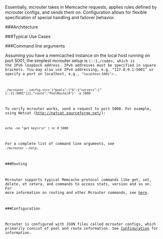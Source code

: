 Essentially, mcrouter takes in Memcache requests, applies rules defined by mcrouter configs, and sends them on. Configuration allows for flexible specification of special handling and failover behavior.

###Architecture 


###Typical Use Cases


###Command line arguments

Assuming you have a memcached instance on the local host running on port 5001, the simplest mcrouter setup is <code>(::1,/code>, which is the IPv6 loopback address. IPv6 addresses must be specified in square brackets. You may also use IPv4 addressing, e.g, "127.0.0.1:5001" or specify a port on localhost, e.g., <code>"localhost:5001"):</code>.

```Shell
./mcrouter --config-str='{"pools":{"A":{"servers":["[::1]:5001"]}},"route":"PoolRoute|A"}' -p 5000
```

To verify mcrouter works, send a request to port 5000. For example, using
Netcat (http://netcat.sourceforge.net/):

```Shell
echo -ne "get key\r\n" | nc 0 5000
```

For a complete list of command line arguments, see `./mcrouter --help`.

###Routing

Mcrouter supports typical Memcache protocol commands like get, set, delete, et cetera, and commands to access stats, version and so on. For more information on routing and other Mcrouter commands, see [here](Routing).

###Configuration

Mcrouter is configured with JSON files called mcrouter configs, which primarily consist of pool and route information.  See [Configuration](mcrouter-configuration) for information. 